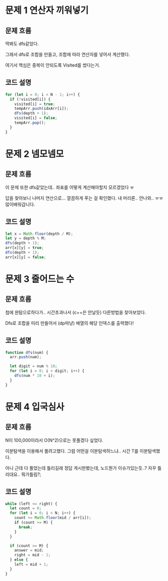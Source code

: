 # 문제 1 연산자 끼워넣기

## 문제 흐름

딱봐도 dfs같았다.

그래서 dfs로 조합을 만들고, 조합에 따라 연산자를 넣어서 계산했다.

여기서 핵심은 중복이 안되도록 Visited를 썼다는거.

## 코드 설명

```js
for (let i = 0; i < N - 1; i++) {
  if (!visited[i]) {
    visited[i] = true;
    tempArr.push(idxArr[i]);
    dfs(depth + 1);
    visited[i] = false;
    tempArr.pop();
  }
}
```

# 문제 2 넴모넴모

## 문제 흐름

이 문제 또한 dfs같았는데.. 좌표를 어떻게 계산해야할지 모르겠었다 ㅠ

답을 찾아보니 나머지 연산으로... 깔끔하게 푸는 걸 확인했다. 내 머리론.. 안나와.. ㅠㅠ 많이배워갑니다.

## 코드 설명

```js
let x = Math.floor(depth / M);
let y = depth % M;
dfs(depth + 1);
arr[x][y] = true;
dfs(depth + 1);
arr[x][y] = false;
```

# 문제 3 줄어드는 수

## 문제 흐름

첨에 완탐으로하다가.. 시간초과나서 (c++은 안날듯) 다른방법을 찾아보았다.

Dfs로 조합을 미리 만들어서 (dp마냥) 배열의 해당 인덱스를 출력했다!

## 코드 설명

```js
function dfs(num) {
  arr.push(num);

  let digit = num % 10;
  for (let i = 0; i < digit; i++) {
    dfs(num * 10 + i);
  }
}
```

# 문제 4 입국심사

## 문제 흐름

N이 100,000이라서 O(N^2)으로는 못풀겠다 싶었다.

이분탐색을 이용해서 풀려고했다. 그럼 어떤걸 이분탐색하느냐.. 시간 T를 이분탐색했다.

아니 근데 다 풀었는데 틀리길래 정답 게시판봤는데, 노드뭔가 이슈가있는듯..? 자꾸 틀리대요.. 뭐가틀림?;

## 코드 설명

```js
while (left <= right) {
  let count = 0;
  for (let i = 0; i < N; i++) {
    count += Math.floor(mid / arr[i]);
    if (count >= M) {
      break;
    }
  }

  if (count >= M) {
    answer = mid;
    right = mid - 1;
  } else {
    left = mid + 1;
  }
}
```
